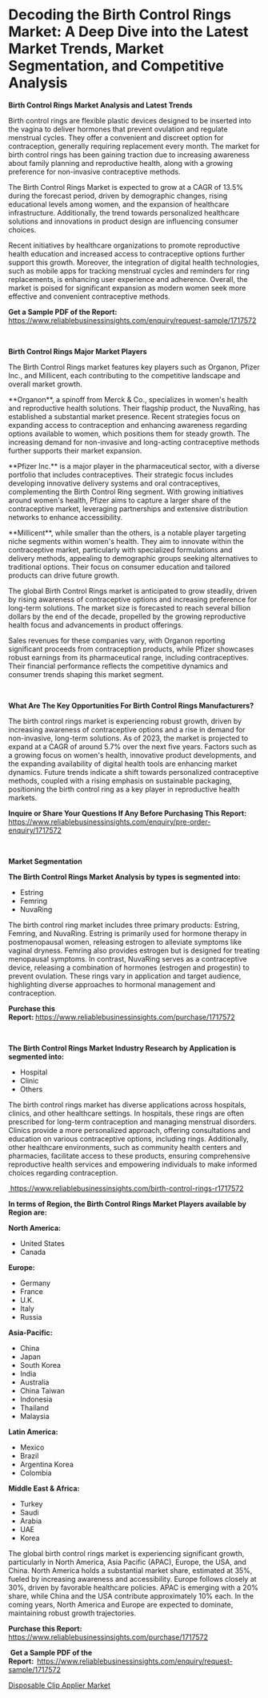 <p><h1>Decoding the Birth Control Rings Market: A Deep Dive into the Latest Market Trends, Market Segmentation, and Competitive Analysis</h1></p><p><strong>Birth Control Rings Market Analysis and Latest Trends</strong></p>
<p><p>Birth control rings are flexible plastic devices designed to be inserted into the vagina to deliver hormones that prevent ovulation and regulate menstrual cycles. They offer a convenient and discreet option for contraception, generally requiring replacement every month. The market for birth control rings has been gaining traction due to increasing awareness about family planning and reproductive health, along with a growing preference for non-invasive contraceptive methods.</p><p>The Birth Control Rings Market is expected to grow at a CAGR of 13.5% during the forecast period, driven by demographic changes, rising educational levels among women, and the expansion of healthcare infrastructure. Additionally, the trend towards personalized healthcare solutions and innovations in product design are influencing consumer choices. </p><p>Recent initiatives by healthcare organizations to promote reproductive health education and increased access to contraceptive options further support this growth. Moreover, the integration of digital health technologies, such as mobile apps for tracking menstrual cycles and reminders for ring replacements, is enhancing user experience and adherence. Overall, the market is poised for significant expansion as modern women seek more effective and convenient contraceptive methods.</p></p>
<p><strong>Get a Sample PDF of the Report:&nbsp;</strong> <a href="https://www.reliablebusinessinsights.com/enquiry/request-sample/1717572?utm_campaign=2662&utm_medium=2&utm_source=Github&utm_content=ia&utm_term=04032025&utm_id=birth-control-rings">https://www.reliablebusinessinsights.com/enquiry/request-sample/1717572</a></p>
<p>&nbsp;</p>
<p><strong>Birth Control Rings Major Market Players</strong></p>
<p><p>The Birth Control Rings market features key players such as Organon, Pfizer Inc., and Millicent, each contributing to the competitive landscape and overall market growth.</p><p>**Organon**, a spinoff from Merck & Co., specializes in women's health and reproductive health solutions. Their flagship product, the NuvaRing, has established a substantial market presence. Recent strategies focus on expanding access to contraception and enhancing awareness regarding options available to women, which positions them for steady growth. The increasing demand for non-invasive and long-acting contraceptive methods further supports their market expansion.</p><p>**Pfizer Inc.** is a major player in the pharmaceutical sector, with a diverse portfolio that includes contraceptives. Their strategic focus includes developing innovative delivery systems and oral contraceptives, complementing the Birth Control Ring segment. With growing initiatives around women's health, Pfizer aims to capture a larger share of the contraceptive market, leveraging partnerships and extensive distribution networks to enhance accessibility.</p><p>**Millicent**, while smaller than the others, is a notable player targeting niche segments within women's health. They aim to innovate within the contraceptive market, particularly with specialized formulations and delivery methods, appealing to demographic groups seeking alternatives to traditional options. Their focus on consumer education and tailored products can drive future growth.</p><p>The global Birth Control Rings market is anticipated to grow steadily, driven by rising awareness of contraceptive options and increasing preference for long-term solutions. The market size is forecasted to reach several billion dollars by the end of the decade, propelled by the growing reproductive health focus and advancements in product offerings.</p><p>Sales revenues for these companies vary, with Organon reporting significant proceeds from contraception products, while Pfizer showcases robust earnings from its pharmaceutical range, including contraceptives. Their financial performance reflects the competitive dynamics and consumer trends shaping this market segment.</p></p>
<p>&nbsp;</p>
<p><strong>What Are The Key Opportunities For Birth Control Rings Manufacturers?</strong></p>
<p><p>The birth control rings market is experiencing robust growth, driven by increasing awareness of contraceptive options and a rise in demand for non-invasive, long-term solutions. As of 2023, the market is projected to expand at a CAGR of around 5.7% over the next five years. Factors such as a growing focus on women's health, innovative product developments, and the expanding availability of digital health tools are enhancing market dynamics. Future trends indicate a shift towards personalized contraceptive methods, coupled with a rising emphasis on sustainable packaging, positioning the birth control ring as a key player in reproductive health markets.</p></p>
<p><strong>Inquire or Share Your Questions If Any Before Purchasing This Report:</strong> <a href="https://www.reliablebusinessinsights.com/enquiry/pre-order-enquiry/1717572?utm_campaign=2662&utm_medium=2&utm_source=Github&utm_content=ia&utm_term=04032025&utm_id=birth-control-rings">https://www.reliablebusinessinsights.com/enquiry/pre-order-enquiry/1717572</a></p>
<p>&nbsp;</p>
<p><strong>Market Segmentation</strong></p>
<p><strong>The Birth Control Rings Market Analysis by types is segmented into:</strong></p>
<p><ul><li>Estring</li><li>Femring</li><li>NuvaRing</li></ul></p>
<p><p>The birth control ring market includes three primary products: Estring, Femring, and NuvaRing. Estring is primarily used for hormone therapy in postmenopausal women, releasing estrogen to alleviate symptoms like vaginal dryness. Femring also provides estrogen but is designed for treating menopausal symptoms. In contrast, NuvaRing serves as a contraceptive device, releasing a combination of hormones (estrogen and progestin) to prevent ovulation. These rings vary in application and target audience, highlighting diverse approaches to hormonal management and contraception.</p></p>
<p><strong>Purchase this Report:&nbsp;</strong><a href="https://www.reliablebusinessinsights.com/purchase/1717572?utm_campaign=2662&utm_medium=2&utm_source=Github&utm_content=ia&utm_term=04032025&utm_id=birth-control-rings">https://www.reliablebusinessinsights.com/purchase/1717572</a></p>
<p>&nbsp;</p>
<p><strong>The Birth Control Rings Market Industry Research by Application is segmented into:</strong></p>
<p><ul><li>Hospital</li><li>Clinic</li><li>Others</li></ul></p>
<p><p>The birth control rings market has diverse applications across hospitals, clinics, and other healthcare settings. In hospitals, these rings are often prescribed for long-term contraception and managing menstrual disorders. Clinics provide a more personalized approach, offering consultations and education on various contraceptive options, including rings. Additionally, other healthcare environments, such as community health centers and pharmacies, facilitate access to these products, ensuring comprehensive reproductive health services and empowering individuals to make informed choices regarding contraception.</p></p>
<p><a href="https://www.reliablebusinessinsights.com/birth-control-rings-r1717572?utm_campaign=2662&utm_medium=2&utm_source=Github&utm_content=ia&utm_term=04032025&utm_id=birth-control-rings">&nbsp;https://www.reliablebusinessinsights.com/birth-control-rings-r1717572</a></p>
<p><strong>In terms of Region, the Birth Control Rings Market Players available by Region are:</strong></p>
<p>
    <p> <strong> North America: </strong>
        <ul>
            <li>United States</li>
            <li>Canada</li>
        </ul>
        </p> 
    <p> <strong> Europe: </strong>
        <ul>
            <li>Germany</li>
            <li>France</li>
            <li>U.K.</li>
            <li>Italy</li>
            <li>Russia</li>
        </ul>
        </p> 
    <p> <strong> Asia-Pacific: </strong>
        <ul>
            <li>China</li>
            <li>Japan</li>
            <li>South Korea</li>
            <li>India</li>
            <li>Australia</li>
            <li>China Taiwan</li>
            <li>Indonesia</li>
            <li>Thailand</li>
            <li>Malaysia</li>
        </ul>
        </p> 
    <p> <strong> Latin America: </strong>
        <ul>
            <li>Mexico</li>
            <li>Brazil</li>
            <li>Argentina Korea</li>
            <li>Colombia</li>
        </ul>
        </p> 
    <p> <strong> Middle East & Africa: </strong>
        <ul>
            <li>Turkey</li>
            <li>Saudi</li>
            <li>Arabia</li>
            <li>UAE</li>
            <li>Korea</li>
        </ul>
    </p>
    </p>
<p><p>The global birth control rings market is experiencing significant growth, particularly in North America, Asia Pacific (APAC), Europe, the USA, and China. North America holds a substantial market share, estimated at 35%, fueled by increasing awareness and accessibility. Europe follows closely at 30%, driven by favorable healthcare policies. APAC is emerging with a 20% share, while China and the USA contribute approximately 10% each. In the coming years, North America and Europe are expected to dominate, maintaining robust growth trajectories.</p></p>
<p><strong>Purchase this Report: </strong><a href="https://www.reliablebusinessinsights.com/purchase/1717572?utm_campaign=2662&utm_medium=2&utm_source=Github&utm_content=ia&utm_term=04032025&utm_id=birth-control-rings">https://www.reliablebusinessinsights.com/purchase/1717572</a></p>
<p>&nbsp;<strong>Get a Sample PDF of the Report:&nbsp;&nbsp;</strong><a href="https://www.reliablebusinessinsights.com/enquiry/request-sample/1717572?utm_campaign=2662&utm_medium=2&utm_source=Github&utm_content=ia&utm_term=04032025&utm_id=birth-control-rings">https://www.reliablebusinessinsights.com/enquiry/request-sample/1717572</a></p>
<p><strong></strong></p>
<p><p><a href="https://github.com/rushanday/Market-Research-Report-List-1/blob/main/disposable-clip-applier-market.md?utm_campaign=2662&utm_medium=2&utm_source=Github&utm_content=ia&utm_term=04032025&utm_id=birth-control-rings">Disposable Clip Applier Market</a></p></p>